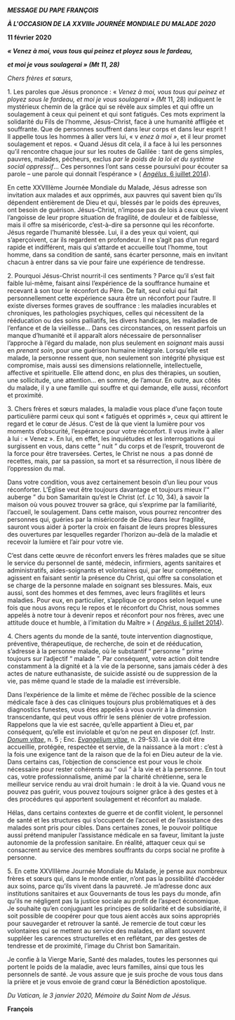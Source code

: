 ***MESSAGE DU PAPE FRANÇOIS***

***À L'OCCASION DE LA XXVIIIe JOURNÉE MONDIALE DU MALADE 2020***

**11 février 2020**

***« Venez à moi, vous tous qui peinez et ployez sous le fardeau,***

***et moi je vous soulagerai » (Mt 11, 28)***

*Chers frères et sœurs,*

1\. Les paroles que Jésus prononce : « *Venez à moi, vous tous qui peinez et ployez sous le fardeau, et moi je vous soulagerai » (Mt* 11, 28) indiquent le mystérieux chemin de la grâce qui se révèle aux simples et qui offre un soulagement à ceux qui peinent et qui sont fatigués. Ces mots expriment la solidarité du Fils de l’homme, Jésus-Christ, face à une humanité affligée et souffrante. Que de personnes souffrent dans leur corps et dans leur esprit ! Il appelle tous les hommes à aller vers lui, « v *enez à moi »*, et il leur promet soulagement et repos. « Quand Jésus dit cela, il a face à lui les personnes qu’il rencontre chaque jour sur les routes de Galilée : tant de gens simples, pauvres, malades, pécheurs, exclus *par le poids de la loi et du système social oppressif*... Ces personnes l’ont sans cesse poursuivi pour écouter sa parole – une parole qui donnait l’espérance » ( [*Angélus*, 6 juillet 2014](http://w2.vatican.va/content/francesco/fr/angelus/2014/documents/papa-francesco_angelus_20140706.html)).

En cette XXVIIIème Journée Mondiale du Malade, Jésus adresse son invitation aux malades et aux opprimés, aux pauvres qui savent bien qu’ils dépendent entièrement de Dieu et qui, blessés par le poids des épreuves, ont besoin de guérison. Jésus-Christ, n’impose pas de lois à ceux qui vivent l’angoisse de leur propre situation de fragilité, de douleur et de faiblesse, mais il offre sa miséricorde, c’est-à-dire sa personne qui les réconforte. Jésus regarde l’humanité blessée. Lui, il a des yeux qui voient, qui s’aperçoivent, car ils regardent en profondeur. Il ne s’agit pas d’un regard rapide et indifférent, mais qui s’attarde et accueille tout l’homme, tout homme, dans sa condition de santé, sans écarter personne, mais en invitant chacun à entrer dans sa vie pour faire une expérience de tendresse.

2\. Pourquoi Jésus-Christ nourrit-il ces sentiments ? Parce qu’il s’est fait faible lui-même, faisant ainsi l’expérience de la souffrance humaine et recevant à son tour le réconfort du Père. De fait, seul celui qui fait personnellement cette expérience saura être un réconfort pour l’autre. Il existe diverses formes graves de souffrance : les maladies incurables et chroniques, les pathologies psychiques, celles qui nécessitent de la rééducation ou des soins palliatifs, les divers handicaps, les maladies de l’enfance et de la vieillesse… Dans ces circonstances, on ressent parfois un manque d’humanité et il apparaît alors nécessaire de personnaliser l’approche à l’égard du malade, non plus seulement en *soignant* mais aussi en *prenant soin*, pour une guérison humaine intégrale. Lorsqu’elle est malade, la personne ressent que, non seulement son intégrité physique est compromise, mais aussi ses dimensions relationnelle, intellectuelle, affective et spirituelle. Elle attend donc, en plus des thérapies, un soutien, une sollicitude, une attention… en somme, de l’amour. En outre, aux côtés du malade, il y a une famille qui souffre et qui demande, elle aussi, réconfort et proximité.

3\. Chers frères et sœurs malades, la maladie vous place d’une façon toute particulière parmi ceux qui sont « fatigués et opprimés », ceux qui attirent le regard et le cœur de Jésus. C’est de là que vient la lumière pour vos moments d’obscurité, l’espérance pour votre réconfort. Il vous invite à aller à lui : « Venez ». En lui, en effet, les inquiétudes et les interrogations qui surgissent en vous, dans cette “ nuit ” du corps et de l’esprit, trouveront de la force pour être traversées. Certes, le Christ ne nous  a pas donné de recettes, mais, par sa passion, sa mort et sa résurrection, il nous libère de l’oppression du mal.

Dans votre condition, vous avez certainement besoin d’un lieu pour vous réconforter. L’Église veut être toujours davantage et toujours mieux l’“ auberge ” du bon Samaritain qu’est le Christ (cf. *Lc* 10, 34), à savoir la maison où vous pouvez trouver sa grâce, qui s’exprime par la familiarité, l’accueil, le soulagement. Dans cette maison, vous pourrez rencontrer des personnes qui, guéries par la miséricorde de Dieu dans leur fragilité, sauront vous aider à porter la croix en faisant de leurs propres blessures des ouvertures par lesquelles regarder l’horizon au-delà de la maladie et recevoir la lumière et l’air pour votre vie.

C’est dans cette œuvre de réconfort envers les frères malades que se situe le service du personnel de santé, médecin, infirmiers, agents sanitaires et administratifs, aides-soignants et volontaires qui, par leur compétence, agissent en faisant sentir la présence du Christ, qui offre sa consolation et se charge de la personne malade en soignant ses blessures. Mais, eux aussi, sont des hommes et des femmes, avec leurs fragilités et leurs maladies. Pour eux, en particulier, s’applique ce propos selon lequel « une fois que nous avons reçu le repos et le réconfort du Christ, nous sommes appelés à notre tour à devenir repos et réconfort pour nos frères, avec une attitude douce et humble, à l’imitation du Maître » ( [*Angélus*, 6 juillet 2014](http://w2.vatican.va/content/francesco/fr/angelus/2014/documents/papa-francesco_angelus_20140706.html)).

4\. Chers agents du monde de la santé, toute intervention diagnostique, préventive, thérapeutique, de recherche, de soin et de rééducation, s’adresse à la personne malade, où le substantif “ personne ” prime toujours sur l’adjectif “ malade ”. Par conséquent, votre action doit tendre constamment à la dignité et à la vie de la personne, sans jamais céder à des actes de nature euthanasiste, de suicide assisté ou de suppression de la vie, pas même quand le stade de la maladie est irréversible.

Dans l’expérience de la limite et même de l’échec possible de la science médicale face à des cas cliniques toujours plus problématiques et à des diagnostics funestes, vous êtes appelés à vous ouvrir à la dimension transcendante, qui peut vous offrir le sens plénier de votre profession. Rappelons que la vie est sacrée, qu’elle appartient à Dieu et, par conséquent, qu’elle est inviolable et qu’on ne peut en disposer (cf. Instr. *[Donum vitae](http://www.vatican.va/roman_curia/congregations/cfaith/documents/rc_con_cfaith_doc_19870222_respect-for-human-life_fr.html)*, n. 5 ; Enc. *[Evangelium vitae](http://www.vatican.va/content/john-paul-ii/fr/encyclicals/documents/hf_jp-ii_enc_25031995_evangelium-vitae.html)*, n. 29-53). La vie doit être accueillie, protégée, respectée et servie, de la naissance à la mort : c’est à la fois une exigence tant de la raison que de la foi en Dieu auteur de la vie. Dans certains cas, l’objection de conscience est pour vous le choix nécessaire pour rester cohérents au “ oui ” à la vie et à la personne. En tout cas, votre professionnalisme, animé par la charité chrétienne, sera le meilleur service rendu au vrai droit humain : le droit à la vie. Quand vous ne pouvez pas guérir, vous pouvez toujours soigner grâce à des gestes et à des procédures qui apportent soulagement et réconfort au malade.

Hélas, dans certains contextes de guerre et de conflit violent, le personnel de santé et les structures qui s’occupent de l’accueil et de l’assistance des malades sont pris pour cibles. Dans certaines zones, le pouvoir politique aussi prétend manipuler l’assistance médicale en sa faveur, limitant la juste autonomie de la profession sanitaire. En réalité, attaquer ceux qui se consacrent au service des membres souffrants du corps social ne profite à personne.

5\. En cette XXVIIIème Journée Mondiale du Malade, je pense aux nombreux frères et sœurs qui, dans le monde entier, n’ont pas la possibilité d’accéder aux soins, parce qu’ils vivent dans la pauvreté. Je m’adresse donc aux institutions sanitaires et aux Gouvernants de tous les pays du monde, afin qu’ils ne négligent pas la justice sociale au profit de l’aspect économique. Je souhaite qu’en conjuguant les principes de solidarité et de subsidiarité, il soit possible de coopérer pour que tous aient accès aux soins appropriés pour sauvegarder et retrouver la santé. Je remercie de tout cœur les volontaires qui se mettent au service des malades, en allant souvent suppléer les carences structurelles et en reflétant, par des gestes de tendresse et de proximité, l’image du Christ bon Samaritain.

Je confie à la Vierge Marie, Santé des malades, toutes les personnes qui portent le poids de la maladie, avec leurs familles, ainsi que tous les personnels de santé. Je vous assure que je suis proche de vous tous dans la prière et je vous envoie de grand cœur la Bénédiction apostolique.

*Du Vatican, le 3 janvier 2020, Mémoire du Saint Nom de Jésus.*

**François**